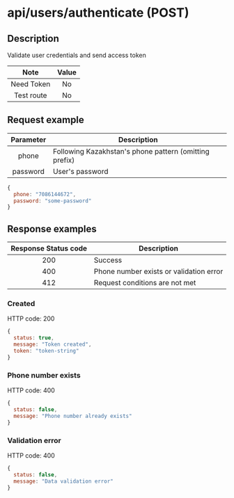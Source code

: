 # api/users/authenticate (POST)

## Description

Validate user credentials and send access token

|    Note    | Value |
| :--------: | :---: |
| Need Token |  No   |
| Test route |  No   |

## Request example

| Parameter | Description                                            |
| :-------: | ------------------------------------------------------ |
|   phone   | Following Kazakhstan's phone pattern (omitting prefix) |
| password  | User's password                                        |

```js
{
  phone: "7086144672",
  password: "some-password"
}
```

## Response examples

| Response Status code | Description                             |
| :------------------: | --------------------------------------- |
|         200          | Success                                 |
|         400          | Phone number exists or validation error |
|         412          | Request conditions are not met          |

### Created

HTTP code: 200

```js
{
  status: true,
  message: "Token created",
  token: "token-string"
}
```

### Phone number exists

HTTP code: 400

```js
{
  status: false,
  message: "Phone number already exists"
}
```

### Validation error

HTTP code: 400

```js
{
  status: false,
  message: "Data validation error"
}
```
